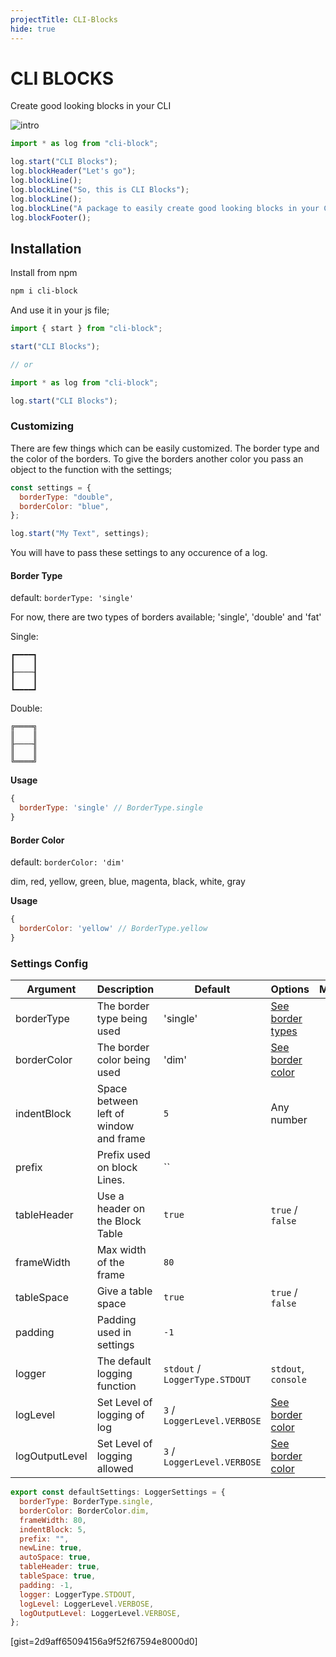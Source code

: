 ```yaml
---
projectTitle: CLI-Blocks
hide: true
---
```


# CLI BLOCKS

Create good looking blocks in your CLI

![intro](https://i.ibb.co/9v2bx1N/Screenshot-2020-02-22-at-11-34-29.png)

```js
import * as log from "cli-block";

log.start("CLI Blocks");
log.blockHeader("Let's go");
log.blockLine();
log.blockLine("So, this is CLI Blocks");
log.blockLine();
log.blockLine("A package to easily create good looking blocks in your CLI");
log.blockFooter();
```

## Installation

Install from npm

```bash
npm i cli-block
```

And use it in your js file;

```js
import { start } from "cli-block";

start("CLI Blocks");

// or 

import * as log from "cli-block";

log.start("CLI Blocks");


```

### Customizing

There are few things which can be easily customized. The border type and the color of the borders.
To give the borders another color you pass an object to the function with the settings;

```js
const settings = {
  borderType: "double",
  borderColor: "blue",
};

log.start("My Text", settings);
```

You will have to pass these settings to any occurence of a log.

#### Border Type

default: `borderType: 'single'`

For now, there are two types of borders available; 'single', 'double' and 'fat'

Single:

```
┏━━━━┓
┃    ┃
┠────┨
┃    ┃
┗━━━━┛
```

Double:

```
╔════╗
║    ║
╟────╢
║    ║
╚════╝
```

__Usage__ 
```js
{
  borderType: 'single' // BorderType.single
}
```


#### Border Color

default: `borderColor: 'dim'`

dim, red, yellow, green, blue, magenta, black, white, gray

__Usage__

```js
{
  borderColor: 'yellow' // BorderType.yellow
}
```



### Settings Config

| Argument       | Description                            | Default                         | Options                             | More |
| -------------- | -------------------------------------- | ------------------------------- | ----------------------------------- | ---- |
| borderType     | The border type being used             | 'single'                        | [See border types](#border-type)    |
| borderColor    | The border color being used            | 'dim'                           | [See border color](#border-color)   |      |
| indentBlock    | Space between left of window and frame | `5`                             | Any number                          |      |
| prefix         | Prefix used on block Lines.            | ``                              |                                     |      |
| tableHeader    | Use a header on the Block Table        | `true`                          | `true` / `false`                    |      |
| frameWidth     | Max width of the frame                 | `80`                            |                                     |      |
| tableSpace     | Give a table space                     | `true`                          | `true` / `false`                    |      |
| padding        | Padding used in settings               | `-1`                            |                                     |
| logger         | The default logging function           | `stdout` / `LoggerType.STDOUT ` | `stdout`, `console`                 |
| logLevel       | Set Level of logging of log            | `3` / `LoggerLevel.VERBOSE`     | [See border color](#logging-levels) |
| logOutputLevel | Set Level of logging allowed           | `3` / `LoggerLevel.VERBOSE`     | [See border color](#logging-levels) |


```js
export const defaultSettings: LoggerSettings = {
  borderType: BorderType.single,
  borderColor: BorderColor.dim,
  frameWidth: 80,
  indentBlock: 5,
  prefix: "",
  newLine: true,
  autoSpace: true,
  tableHeader: true,
  tableSpace: true,
  padding: -1,
  logger: LoggerType.STDOUT,
  logLevel: LoggerLevel.VERBOSE,
  logOutputLevel: LoggerLevel.VERBOSE,
};
```




[gist=2d9aff65094156a9f52f67594e8000d0]